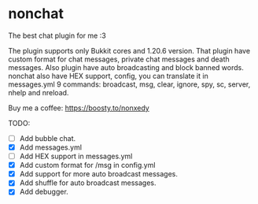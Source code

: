 # nonchat
 The best chat plugin for me :3

The plugin supports only Bukkit cores and 1.20.6 version.
That plugin have custom format for chat messages, private chat messages and death messages. Also plugin have auto broadcasting and block banned words.
nonchat also have HEX support, config, you can translate it in messages.yml
9 commands: broadcast, msg, clear, ignore, spy, sc, server, nhelp and nreload.

Buy me a coffee: https://boosty.to/nonxedy

TODO:
- [ ] Add bubble chat.
- [X] Add messages.yml
- [ ] Add HEX support in messages.yml
- [X] Add custom format for /msg in config.yml
- [X] Add support for more auto broadcast messages.
- [X] Add shuffle for auto broadcast messages.
- [X] Add debugger.